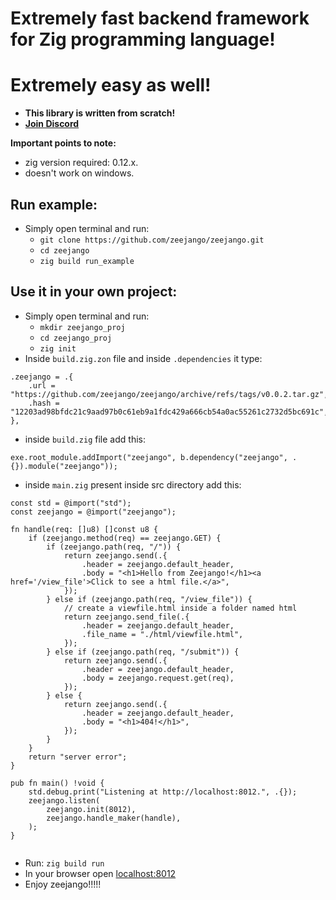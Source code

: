 # Extremely fast backend framework for Zig programming language!
# Extremely easy as well!
- **This library is written from scratch!**
- **[Join Discord](https://discord.gg/MY27CVbhBQ)**

**Important points to note:**
- zig version required: 0.12.x.
- doesn't work on windows.
## Run example:
- Simply open terminal and run:
    - `git clone https://github.com/zeejango/zeejango.git`
    - `cd zeejango`
    - `zig build run_example`

## Use it in your own project:
- Simply open terminal and run:
    - `mkdir zeejango_proj`
    - `cd zeejango_proj`
    - `zig init`
- Inside `build.zig.zon` file and inside `.dependencies` it type:


```zig
.zeejango = .{
    .url = "https://github.com/zeejango/zeejango/archive/refs/tags/v0.0.2.tar.gz",
    .hash = "12203ad98bfdc21c9aad97b0c61eb9a1fdc429a666cb54a0ac55261c2732d5bc691c",
},
```
- inside `build.zig` file add this:
```zig
exe.root_module.addImport("zeejango", b.dependency("zeejango", .{}).module("zeejango"));
```
- inside `main.zig` present inside src directory add this:
```zig
const std = @import("std");
const zeejango = @import("zeejango");

fn handle(req: []u8) []const u8 {
    if (zeejango.method(req) == zeejango.GET) {
        if (zeejango.path(req, "/")) {
            return zeejango.send(.{
                .header = zeejango.default_header,
                .body = "<h1>Hello from Zeejango!</h1><a href='/view_file'>Click to see a html file.</a>",
            });
        } else if (zeejango.path(req, "/view_file")) {
            // create a viewfile.html inside a folder named html
            return zeejango.send_file(.{
                .header = zeejango.default_header,
                .file_name = "./html/viewfile.html",
            });
        } else if (zeejango.path(req, "/submit")) {
            return zeejango.send(.{
                .header = zeejango.default_header,
                .body = zeejango.request.get(req),
            });
        } else {
            return zeejango.send(.{
                .header = zeejango.default_header,
                .body = "<h1>404!</h1>",
            });
        }
    }
    return "server error";
}

pub fn main() !void {
    std.debug.print("Listening at http://localhost:8012.", .{});
    zeejango.listen(
        zeejango.init(8012),
        zeejango.handle_maker(handle),
    );
}


```
- Run: `zig build run`
- In your browser open [localhost:8012](http://localhost:8012)
- Enjoy zeejango!!!!!
